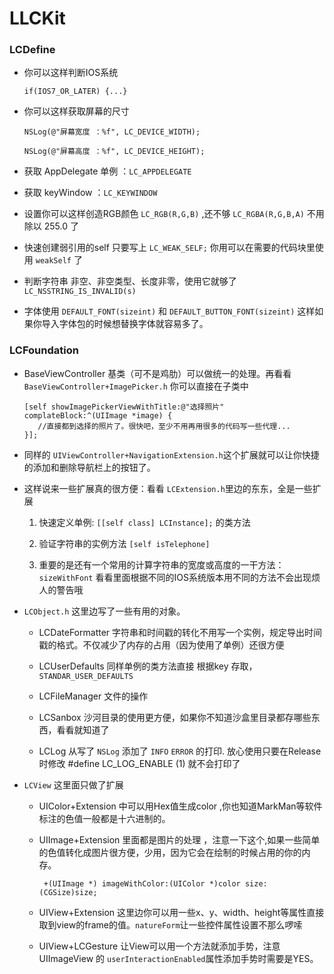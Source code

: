 # LLCKit

### LCDefine

* 你可以这样判断IOS系统 

   ```
   if(IOS7_OR_LATER) {...}
   ``` 
* 你可以这样获取屏幕的尺寸
	
	```	
	NSLog(@"屏幕宽度 ：%f", LC_DEVICE_WIDTH);
    
    NSLog(@"屏幕高度 ：%f", LC_DEVICE_HEIGHT);
	```	
  
* 获取 AppDelegate 单例 ：`LC_APPDELEGATE`

* 获取 keyWindow ：`LC_KEYWINDOW`

* 设置你可以这样创造RGB颜色 `LC_RGB(R,G,B)` ,还不够 `LC_RGBA(R,G,B,A)` 不用除以 255.0 了

* 快速创建弱引用的self 只要写上 `LC_WEAK_SELF;` 你用可以在需要的代码块里使用 `weakSelf` 了

* 判断字符串 非空、非空类型、长度非零，使用它就够了  `LC_NSSTRING_IS_INVALID(s)`

* 字体使用 `DEFAULT_FONT(sizeint)` 和 `DEFAULT_BUTTON_FONT(sizeint)` 这样如果你导入字体包的时候想替换字体就容易多了。

### LCFoundation

* BaseViewController 基类（可不是鸡肋）可以做统一的处理。再看看 `BaseViewController+ImagePicker.h` 你可以直接在子类中

	```	
    [self showImagePickerViewWithTitle:@"选择照片" complateBlock:^(UIImage *image) {
       //直接都到选择的照片了。很快吧，至少不用再用很多的代码写一些代理...
    }];
	```

* 同样的 `UIViewController+NavigationExtension.h`这个扩展就可以让你快捷的添加和删除导航栏上的按钮了。

* 这样说来一些扩展真的很方便：看看 `LCExtension.h`里边的东东，全是一些扩展
	
	1. 快速定义单例: `[[self class] LCInstance];` 的类方法
	
	2. 验证字符串的实例方法 `[self isTelephone]` 
	
	3. 重要的是还有一个常用的计算字符串的宽度或高度的一干方法：`sizeWithFont` 看看里面根据不同的IOS系统版本用不同的方法不会出现烦人的警告哦


* `LCObject.h` 这里边写了一些有用的对象。

	* LCDateFormatter 字符串和时间戳的转化不用写一个实例，规定导出时间戳的格式。不仅减少了内存的占用（因为使用了单例）还很方便
	
	* LCUserDefaults 同样单例的类方法直接 根据key 存取，`STANDAR_USER_DEFAULTS`
	
	* LCFileManager 文件的操作
	
	* LCSanbox 沙河目录的使用更方便，如果你不知道沙盒里目录都存哪些东西，看看就知道了
	
	* LCLog 从写了 `NSLog` 添加了 `INFO` `ERROR` 的打印. 放心使用只要在Release时修改 #define LC_LOG_ENABLE (1) 就不会打印了
	
* `LCView` 这里面只做了扩展
	
	* UIColor+Extension 中可以用Hex值生成color ,你也知道MarkMan等软件标注的色值一般都是十六进制的。
	  
	* UIImage+Extension 里面都是图片的处理 ，注意一下这个,如果一些简单的色值转化成图片很方便，少用，因为它会在绘制的时候占用的你的内存。
	
		```
		 +(UIImage *) imageWithColor:(UIColor *)color size:(CGSize)size;
		```

	* UIView+Extension 这里边你可以用一些x、y、width、height等属性直接取到view的frame的值。`natureForm`让一些控件属性设置不那么啰嗦 
	
	* UIView+LCGesture 让View可以用一个方法就添加手势，注意 UIImageView 的 `userInteractionEnabled`属性添加手势时需要是YES。

	

	